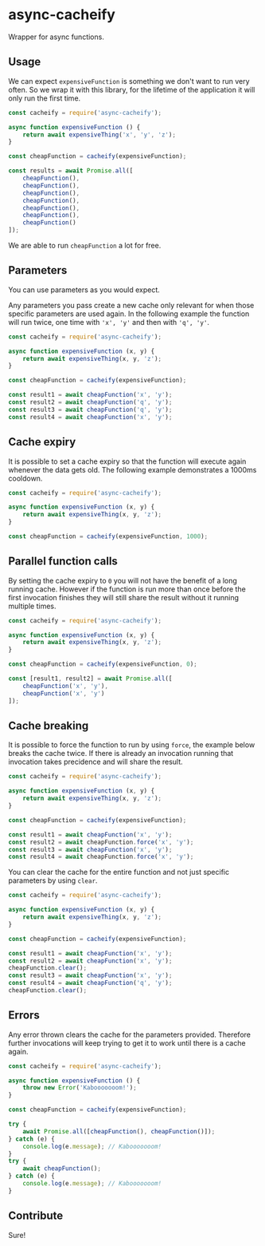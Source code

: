 # async-cacheify

Wrapper for async functions.

## Usage

We can expect `expensiveFunction` is something we don't want to run very often. So we wrap it with this library, for the lifetime of the application it will only run the first time.

```javascript
const cacheify = require('async-cacheify');

async function expensiveFunction () {
    return await expensiveThing('x', 'y', 'z');
}

const cheapFunction = cacheify(expensiveFunction);

const results = await Promise.all([
    cheapFunction(),
    cheapFunction(),
    cheapFunction(),
    cheapFunction(),
    cheapFunction(),
    cheapFunction(),
    cheapFunction()
]);
```

We are able to run `cheapFunction` a lot for free.

## Parameters

You can use parameters as you would expect.

Any parameters you pass create a new cache only relevant for when those specific parameters are used again. In the following example the function will run twice, one time with `'x', 'y'` and then with `'q', 'y'`.

```javascript
const cacheify = require('async-cacheify');

async function expensiveFunction (x, y) {
    return await expensiveThing(x, y, 'z');
}

const cheapFunction = cacheify(expensiveFunction);

const result1 = await cheapFunction('x', 'y');
const result2 = await cheapFunction('q', 'y');
const result3 = await cheapFunction('q', 'y');
const result4 = await cheapFunction('x', 'y');
```

## Cache expiry

It is possible to set a cache expiry so that the function will execute again whenever the data gets old. The following example demonstrates a 1000ms cooldown.

```javascript
const cacheify = require('async-cacheify');

async function expensiveFunction (x, y) {
    return await expensiveThing(x, y, 'z');
}

const cheapFunction = cacheify(expensiveFunction, 1000);
```

## Parallel function calls

By setting the cache expiry to `0` you will not have the benefit of a long running cache. However if the function is run more than once before the first invocation finishes they will still share the result without it running multiple times.

```javascript
const cacheify = require('async-cacheify');

async function expensiveFunction (x, y) {
    return await expensiveThing(x, y, 'z');
}

const cheapFunction = cacheify(expensiveFunction, 0);

const [result1, result2] = await Promise.all([
    cheapFunction('x', 'y'),
    cheapFunction('x', 'y')
]);
```

## Cache breaking

It is possible to force the function to run by using `force`, the example below breaks the cache twice. If there is already an invocation running that invocation takes precidence and will share the result.

```javascript
const cacheify = require('async-cacheify');

async function expensiveFunction (x, y) {
    return await expensiveThing(x, y, 'z');
}

const cheapFunction = cacheify(expensiveFunction);

const result1 = await cheapFunction('x', 'y');
const result2 = await cheapFunction.force('x', 'y');
const result3 = await cheapFunction('x', 'y');
const result4 = await cheapFunction.force('x', 'y');
```

You can clear the cache for the entire function and not just specific parameters by using `clear`.

```javascript
const cacheify = require('async-cacheify');

async function expensiveFunction (x, y) {
    return await expensiveThing(x, y, 'z');
}

const cheapFunction = cacheify(expensiveFunction);

const result1 = await cheapFunction('x', 'y');
const result2 = await cheapFunction('x', 'y');
cheapFunction.clear();
const result3 = await cheapFunction('x', 'y');
const result4 = await cheapFunction('q', 'y');
cheapFunction.clear();
```

## Errors

Any error thrown clears the cache for the parameters provided. Therefore further invocations will keep trying to get it to work until there is a cache again.

```javascript
const cacheify = require('async-cacheify');

async function expensiveFunction () {
    throw new Error('Kabooooooom!');
}

const cheapFunction = cacheify(expensiveFunction);

try {
    await Promise.all([cheapFunction(), cheapFunction()]);
} catch (e) {
    console.log(e.message); // Kabooooooom!
}
try {
    await cheapFunction();
} catch (e) {
    console.log(e.message); // Kabooooooom!
}
```

## Contribute

Sure!
